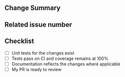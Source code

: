 <!-- markdownlint-disable MD041 -->
<!-- Thank you for your contribution! -->
<!-- Unless your change is trivial, please create an issue to discuss the change before creating a PR. -->

## Change Summary

<!-- Please give a short summary of the changes. -->

## Related issue number

<!-- Are there any issues opened that will be resolved by merging this change? -->
<!-- WARNING: please use "fix #123" style references so the issue is closed when this PR is merged. -->

## Checklist

* [ ] Unit tests for the changes exist
* [ ] Tests pass on CI and coverage remains at 100%
* [ ] Documentation reflects the changes where applicable
* [ ] My PR is ready to review

